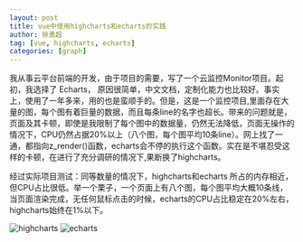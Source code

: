 ```yaml
---
layout: post
title: vue中使用highcharts和echarts的实践
author: 徐勇超
tag: [vue, highcharts, echarts]
categories: [graph]
---
```


  我从事云平台前端的开发，由于项目的需要，写了一个云监控Monitor项目。起初，我选择了 Echarts， 原因很简单，中文文档，定制化能力也比较好。事实上，使用了一年多来，用的也是蛮顺手的。但是，这是一个监控项目,里面存在大量的图，每个图有着巨量的数据，而且每条line的名字也超长。带来的问题就是，页面及其卡顿，即使是我限制了每个图中的数据量，仍然无法降低，页面无操作的情况下，CPU仍然占据20%以上（八个图，每个图平均10条line）。网上找了一通，都指向z_render()函数，echarts会不停的执行这个函数。实在是不堪忍受这样的卡顿，在进行了充分调研的情况下,果断换了highcharts。

  经过实际项目测试：同等数量的情况下，highcharts和echarts 所占的内存相近，但CPU占比很低。举一个栗子，一个页面上有八个图，每个图平均大概10条线，当页面渲染完成，无任何鼠标点击的时候，echarts的CPU占比稳定在20%左右，highcharts始终在1%以下。

![highcharts](/images/highcharts-q.png)
![echarts](/images/echarts-q.png)

